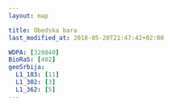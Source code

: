 ```yaml
---
layout: map

title: Obedska bara
last_modified_at: 2018-05-20T21:47:42+02:00

WDPA: [328840]
BioRaS: [402]
geoSrbija:
  L1_183: [11]
  L1_302: [3]
  L1_362: [5]
---
```

